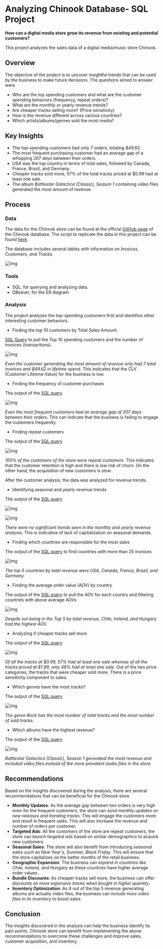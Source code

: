 # Analyzing Chinook Database- SQL Project

**How can a digital media store grow its revenue from existing and potential customers?**

This project analyzes the sales data of a digital media/music store Chinook.

## Overview

The objective of the project is to uncover insightful trends that can be used by the business to make future decisions. The questions aimed to answer were

- Who are the top spending customers and what are the customer spending behaviors (frequency, repeat orders)?
- What are the monthly or yearly revenue trends?
- Are cheaper tracks selling more? (Price sensitivity)
- How is the revenue different across various countries?
- Which artists/albums/genres sold the most media?

## Key Insights

- The top-spending customers had only *7 orders*, totaling *$49.62*.
- The most frequent purchasing customer had an average gap of a whopping *207 days* between their orders.
- *USA* was the top country in terms of total sales, followed by Canada, France, Brazil, and Germany.
- Cheaper tracks sold more, 57% of the total tracks priced at $0.99 had at least one sale.
- The album *Battlestar Galactica (Classic), Season 1* containing video files generated the most amount of revenue. 

## Process

### Data

The data for the Chinook store can be found at the official [GitHub page](https://github.com/lerocha/chinook-database/blob/master/ChinookDatabase/DataSources/Chinook_Sqlite.sql) of the Chinook database. The script to replicate the data in this project can be found [here](./create_Chinook_db.sql). 

The database includes several tables with information on *Invoices, Customers, and Tracks*.

![img](https://private-user-images.githubusercontent.com/147944185/448598127-61f09142-66eb-4283-a37e-18422d6a4f54.png?jwt=eyJhbGciOiJIUzI1NiIsInR5cCI6IkpXVCJ9.eyJpc3MiOiJnaXRodWIuY29tIiwiYXVkIjoicmF3LmdpdGh1YnVzZXJjb250ZW50LmNvbSIsImtleSI6ImtleTUiLCJleHAiOjE3NDg0ODg2MjgsIm5iZiI6MTc0ODQ4ODMyOCwicGF0aCI6Ii8xNDc5NDQxODUvNDQ4NTk4MTI3LTYxZjA5MTQyLTY2ZWItNDI4My1hMzdlLTE4NDIyZDZhNGY1NC5wbmc_WC1BbXotQWxnb3JpdGhtPUFXUzQtSE1BQy1TSEEyNTYmWC1BbXotQ3JlZGVudGlhbD1BS0lBVkNPRFlMU0E1M1BRSzRaQSUyRjIwMjUwNTI5JTJGdXMtZWFzdC0xJTJGczMlMkZhd3M0X3JlcXVlc3QmWC1BbXotRGF0ZT0yMDI1MDUyOVQwMzEyMDhaJlgtQW16LUV4cGlyZXM9MzAwJlgtQW16LVNpZ25hdHVyZT05MTgyNTQ5OGI1MmJjNWU3ZmNhZmY2NjI3NTYzNzAzOTkxZGZjMzEzZGQ1MmQ4ZjQzZTQzOTcxYjgyM2E2OTViJlgtQW16LVNpZ25lZEhlYWRlcnM9aG9zdCJ9.gABUYC5ypnAEKMrsMCH7pw91eaZ8gEfVg2IyNhpaJ6w)

### Tools

- SQL, for querying and analyzing data.
- DBeaver, for the ER diagram

### Analysis

The project analyzes the top-spending customers first and identifies other interesting customer behaviors.


- Finding the top 10 customers by Total Sales Amount.

[SQL Query](https://github.com/sbatth/chinook_sql_project/blob/main/customer_analysis.sql#L2-L17) to pull the Top 10 spending customers and the number of invoices (transactions).

![img](https://private-user-images.githubusercontent.com/147944185/448600853-b57b455d-03c3-4175-8288-09f46c513e98.png?jwt=eyJhbGciOiJIUzI1NiIsInR5cCI6IkpXVCJ9.eyJpc3MiOiJnaXRodWIuY29tIiwiYXVkIjoicmF3LmdpdGh1YnVzZXJjb250ZW50LmNvbSIsImtleSI6ImtleTUiLCJleHAiOjE3NDg0NjkwOTksIm5iZiI6MTc0ODQ2ODc5OSwicGF0aCI6Ii8xNDc5NDQxODUvNDQ4NjAwODUzLWI1N2I0NTVkLTAzYzMtNDE3NS04Mjg4LTA5ZjQ2YzUxM2U5OC5wbmc_WC1BbXotQWxnb3JpdGhtPUFXUzQtSE1BQy1TSEEyNTYmWC1BbXotQ3JlZGVudGlhbD1BS0lBVkNPRFlMU0E1M1BRSzRaQSUyRjIwMjUwNTI4JTJGdXMtZWFzdC0xJTJGczMlMkZhd3M0X3JlcXVlc3QmWC1BbXotRGF0ZT0yMDI1MDUyOFQyMTQ2MzlaJlgtQW16LUV4cGlyZXM9MzAwJlgtQW16LVNpZ25hdHVyZT04MTQ5MWQ1NTVkN2RiOTBkOGM0YWUxMjU2OTQ3MzI2OTAxM2M4MWVkNjg3YmEwZGJhYmQ1ZDk0MjNjMWRiZWIyJlgtQW16LVNpZ25lZEhlYWRlcnM9aG9zdCJ9.KvJmN1bQrZW7ThilHvSds3VuuKT-FS5toajDiDuHA_E)

*Even the customer generating the most amount of revenue only had 7 total invoices and $49.62 in lifetime spend*. This indicates that the CLV (Customer Lifetime Value) for the business is low.


- Finding the frequency of customer purchases

The output of the [SQL query](https://github.com/sbatth/chinook_sql_project/blob/main/customer_analysis.sql#L44-L74)

![img](https://private-user-images.githubusercontent.com/147944185/448600860-40a7a203-0f4f-49bf-9cea-86c1129468ca.png?jwt=eyJhbGciOiJIUzI1NiIsInR5cCI6IkpXVCJ9.eyJpc3MiOiJnaXRodWIuY29tIiwiYXVkIjoicmF3LmdpdGh1YnVzZXJjb250ZW50LmNvbSIsImtleSI6ImtleTUiLCJleHAiOjE3NDg0NjkwOTksIm5iZiI6MTc0ODQ2ODc5OSwicGF0aCI6Ii8xNDc5NDQxODUvNDQ4NjAwODYwLTQwYTdhMjAzLTBmNGYtNDliZi05Y2VhLTg2YzExMjk0NjhjYS5wbmc_WC1BbXotQWxnb3JpdGhtPUFXUzQtSE1BQy1TSEEyNTYmWC1BbXotQ3JlZGVudGlhbD1BS0lBVkNPRFlMU0E1M1BRSzRaQSUyRjIwMjUwNTI4JTJGdXMtZWFzdC0xJTJGczMlMkZhd3M0X3JlcXVlc3QmWC1BbXotRGF0ZT0yMDI1MDUyOFQyMTQ2MzlaJlgtQW16LUV4cGlyZXM9MzAwJlgtQW16LVNpZ25hdHVyZT0xNjAzNTA5MWMzYTEwMDlkYjE1NWNkYWQyYjI4NWE2YzRmMjYxMGNkZDRiM2IzNmIxZmZiZDgyODhjNWYwYzNlJlgtQW16LVNpZ25lZEhlYWRlcnM9aG9zdCJ9.5AzMb1WdTCEO4qmlUUHvQX5kASAok8kfIviH5t4BuEw)

*Even the most frequent customers had an average gap of 207 days between their orders*. This can indicate that the business is failing to engage the customers frequently.


- Finding repeat customers

The output of the [SQL query](https://github.com/sbatth/chinook_sql_project/blob/main/customer_analysis.sql#L78-L103)

![img](https://private-user-images.githubusercontent.com/147944185/448600859-a6b0b1b1-45b6-484c-aa2c-d0ba207ae163.png?jwt=eyJhbGciOiJIUzI1NiIsInR5cCI6IkpXVCJ9.eyJpc3MiOiJnaXRodWIuY29tIiwiYXVkIjoicmF3LmdpdGh1YnVzZXJjb250ZW50LmNvbSIsImtleSI6ImtleTUiLCJleHAiOjE3NDg0NjkwOTksIm5iZiI6MTc0ODQ2ODc5OSwicGF0aCI6Ii8xNDc5NDQxODUvNDQ4NjAwODU5LWE2YjBiMWIxLTQ1YjYtNDg0Yy1hYTJjLWQwYmEyMDdhZTE2My5wbmc_WC1BbXotQWxnb3JpdGhtPUFXUzQtSE1BQy1TSEEyNTYmWC1BbXotQ3JlZGVudGlhbD1BS0lBVkNPRFlMU0E1M1BRSzRaQSUyRjIwMjUwNTI4JTJGdXMtZWFzdC0xJTJGczMlMkZhd3M0X3JlcXVlc3QmWC1BbXotRGF0ZT0yMDI1MDUyOFQyMTQ2MzlaJlgtQW16LUV4cGlyZXM9MzAwJlgtQW16LVNpZ25hdHVyZT03MmNjYzgwMmEyOTlhMzFhNWNhNjI3YmFhMzJlNGMwZDUwOTU3YmYyOTI0NmU3MDZhYWE2OGNmMTRlNzFlOGJkJlgtQW16LVNpZ25lZEhlYWRlcnM9aG9zdCJ9.Iy_khj0Jrv0CuAOn6cVGCuj41DxEYNtnne3FB-QlJbs)

*100% of the customers of the store were repeat customers*. This indicates that the customer retention is high and there is low risk of churn. On the other hand, the acquisition of new customers is slow.


After the customer analysis, the data was analyzed for revenue trends.


- Identifying seasonal and yearly revenue trends

The output of the [SQL query](https://github.com/sbatth/chinook_sql_project/blob/main/revenue_trends.sql#L1-L22)

![img](https://private-user-images.githubusercontent.com/147944185/448600861-b7c790c4-f5fb-413e-a676-4e62f8e80a28.png?jwt=eyJhbGciOiJIUzI1NiIsInR5cCI6IkpXVCJ9.eyJpc3MiOiJnaXRodWIuY29tIiwiYXVkIjoicmF3LmdpdGh1YnVzZXJjb250ZW50LmNvbSIsImtleSI6ImtleTUiLCJleHAiOjE3NDg0Njk0NDYsIm5iZiI6MTc0ODQ2OTE0NiwicGF0aCI6Ii8xNDc5NDQxODUvNDQ4NjAwODYxLWI3Yzc5MGM0LWY1ZmItNDEzZS1hNjc2LTRlNjJmOGU4MGEyOC5wbmc_WC1BbXotQWxnb3JpdGhtPUFXUzQtSE1BQy1TSEEyNTYmWC1BbXotQ3JlZGVudGlhbD1BS0lBVkNPRFlMU0E1M1BRSzRaQSUyRjIwMjUwNTI4JTJGdXMtZWFzdC0xJTJGczMlMkZhd3M0X3JlcXVlc3QmWC1BbXotRGF0ZT0yMDI1MDUyOFQyMTUyMjZaJlgtQW16LUV4cGlyZXM9MzAwJlgtQW16LVNpZ25hdHVyZT04NDk0YWI5NDNjZjQzODE2YmE4MTkzNDY4YTViZjc1NTYwZDBmNTMyMjNmOTQ1ODA3YzYzYmNmMThiOGU1YzEyJlgtQW16LVNpZ25lZEhlYWRlcnM9aG9zdCJ9.AiOeHxwmw4ygWDofuNJFJc0124Jw_swNpDcQB4Kw3bA)

![img](https://private-user-images.githubusercontent.com/147944185/448600852-678c86d1-73c3-4b5f-bf81-7718f0c9fd9e.png?jwt=eyJhbGciOiJIUzI1NiIsInR5cCI6IkpXVCJ9.eyJpc3MiOiJnaXRodWIuY29tIiwiYXVkIjoicmF3LmdpdGh1YnVzZXJjb250ZW50LmNvbSIsImtleSI6ImtleTUiLCJleHAiOjE3NDg0Njk0NDYsIm5iZiI6MTc0ODQ2OTE0NiwicGF0aCI6Ii8xNDc5NDQxODUvNDQ4NjAwODUyLTY3OGM4NmQxLTczYzMtNGI1Zi1iZjgxLTc3MThmMGM5ZmQ5ZS5wbmc_WC1BbXotQWxnb3JpdGhtPUFXUzQtSE1BQy1TSEEyNTYmWC1BbXotQ3JlZGVudGlhbD1BS0lBVkNPRFlMU0E1M1BRSzRaQSUyRjIwMjUwNTI4JTJGdXMtZWFzdC0xJTJGczMlMkZhd3M0X3JlcXVlc3QmWC1BbXotRGF0ZT0yMDI1MDUyOFQyMTUyMjZaJlgtQW16LUV4cGlyZXM9MzAwJlgtQW16LVNpZ25hdHVyZT1lYWIyYzYzZDA0ZmZjNWVjMGU0NThjODZlZGI4ODZmYTg4ZGM1ZDRmM2NiZDczNzhiOGNlMDk3NGM0YWFjYWUyJlgtQW16LVNpZ25lZEhlYWRlcnM9aG9zdCJ9.uyYGFnSQ39vFdI9VjXR45FPO9wJFJXEa1qdClkm3rvg)

*There were no significant trends seen in the monthly and yearly revenue analysis*. This is indicative of lack of capitalization on seasonal demands.


- Finding which countries are responsible for the most sales

The output of the [SQL query](https://github.com/sbatth/chinook_sql_project/blob/main/revenue_trends.sql#L25-L41) to find countries with more than 25 invoices

![img](https://private-user-images.githubusercontent.com/147944185/448600855-178441d6-27aa-4fb2-a5fc-5fca22a5459b.png?jwt=eyJhbGciOiJIUzI1NiIsInR5cCI6IkpXVCJ9.eyJpc3MiOiJnaXRodWIuY29tIiwiYXVkIjoicmF3LmdpdGh1YnVzZXJjb250ZW50LmNvbSIsImtleSI6ImtleTUiLCJleHAiOjE3NDg0Njk0NDYsIm5iZiI6MTc0ODQ2OTE0NiwicGF0aCI6Ii8xNDc5NDQxODUvNDQ4NjAwODU1LTE3ODQ0MWQ2LTI3YWEtNGZiMi1hNWZjLTVmY2EyMmE1NDU5Yi5wbmc_WC1BbXotQWxnb3JpdGhtPUFXUzQtSE1BQy1TSEEyNTYmWC1BbXotQ3JlZGVudGlhbD1BS0lBVkNPRFlMU0E1M1BRSzRaQSUyRjIwMjUwNTI4JTJGdXMtZWFzdC0xJTJGczMlMkZhd3M0X3JlcXVlc3QmWC1BbXotRGF0ZT0yMDI1MDUyOFQyMTUyMjZaJlgtQW16LUV4cGlyZXM9MzAwJlgtQW16LVNpZ25hdHVyZT1jZGY3NjJkMGMxOTNhOWQ3ZGU1YmU2NmQ5ZDZjMzk0ZmY3Njg5Yzg5YTU2ZmYxODU4YjM5Yjg3OGY0Y2VkODFhJlgtQW16LVNpZ25lZEhlYWRlcnM9aG9zdCJ9.YoZ1m-1atWr2KG3te3FjOCwFfI75NRELoxJxdikcRYY)

*The top 5 countries by total revenue were USA, Canada, France, Brazil, and Germany.*


- Finding the average order value (AOV) by country

The output of the [SQL query](https://github.com/sbatth/chinook_sql_project/blob/main/revenue_trends.sql#L44-L61) to pull the AOV for each country and filtering countries with above average AOVs

![img](https://private-user-images.githubusercontent.com/147944185/448600854-36081a0e-a897-484b-9685-88acf7ada4b6.png?jwt=eyJhbGciOiJIUzI1NiIsInR5cCI6IkpXVCJ9.eyJpc3MiOiJnaXRodWIuY29tIiwiYXVkIjoicmF3LmdpdGh1YnVzZXJjb250ZW50LmNvbSIsImtleSI6ImtleTUiLCJleHAiOjE3NDg0Njk0NDYsIm5iZiI6MTc0ODQ2OTE0NiwicGF0aCI6Ii8xNDc5NDQxODUvNDQ4NjAwODU0LTM2MDgxYTBlLWE4OTctNDg0Yi05Njg1LTg4YWNmN2FkYTRiNi5wbmc_WC1BbXotQWxnb3JpdGhtPUFXUzQtSE1BQy1TSEEyNTYmWC1BbXotQ3JlZGVudGlhbD1BS0lBVkNPRFlMU0E1M1BRSzRaQSUyRjIwMjUwNTI4JTJGdXMtZWFzdC0xJTJGczMlMkZhd3M0X3JlcXVlc3QmWC1BbXotRGF0ZT0yMDI1MDUyOFQyMTUyMjZaJlgtQW16LUV4cGlyZXM9MzAwJlgtQW16LVNpZ25hdHVyZT00Zjc3MGYwOTY2ZmYzMTMwN2M2YmIxY2U0OWM1ODA4ZGY0YWUzNjcxMmU2ZGEzYTUyMDAyZTQ2ZjIyMGM0MzhlJlgtQW16LVNpZ25lZEhlYWRlcnM9aG9zdCJ9.Jjxof8KIe3MAuh9xaWYmAdNijgO-PoHXTwnYrHWgmMc)

*Despite not being in the Top 5 by total revenue, Chile, Ireland, and Hungary had the highest AOV.*


- Analyzing if cheaper tracks sell more

The output of the [SQL query](https://github.com/sbatth/chinook_sql_project/blob/main/revenue_trends.sql#L64-L98)

![img](https://private-user-images.githubusercontent.com/147944185/448600856-add4bb95-5161-4c73-8801-42f99d330ff6.png?jwt=eyJhbGciOiJIUzI1NiIsInR5cCI6IkpXVCJ9.eyJpc3MiOiJnaXRodWIuY29tIiwiYXVkIjoicmF3LmdpdGh1YnVzZXJjb250ZW50LmNvbSIsImtleSI6ImtleTUiLCJleHAiOjE3NDg0Njk4MTMsIm5iZiI6MTc0ODQ2OTUxMywicGF0aCI6Ii8xNDc5NDQxODUvNDQ4NjAwODU2LWFkZDRiYjk1LTUxNjEtNGM3My04ODAxLTQyZjk5ZDMzMGZmNi5wbmc_WC1BbXotQWxnb3JpdGhtPUFXUzQtSE1BQy1TSEEyNTYmWC1BbXotQ3JlZGVudGlhbD1BS0lBVkNPRFlMU0E1M1BRSzRaQSUyRjIwMjUwNTI4JTJGdXMtZWFzdC0xJTJGczMlMkZhd3M0X3JlcXVlc3QmWC1BbXotRGF0ZT0yMDI1MDUyOFQyMTU4MzNaJlgtQW16LUV4cGlyZXM9MzAwJlgtQW16LVNpZ25hdHVyZT0yZTQzYmYwYTQ2NjE0N2IwZGRiZmVkNjk4ZGQ2OGM5MmI3OTFjNDcyNGVkMWFhMDBiYjBhYzk4MDk0Y2JhMGFiJlgtQW16LVNpZ25lZEhlYWRlcnM9aG9zdCJ9.VnXO3kmvkQ8Av4gAScHn3HTrOT4Hv2N2vzGnhqIF4Io)

*Of all the tracks at $0.99, 57% had at least one sale whereas of all the tracks priced at $1.99, only 48% had at least one sale*. Out of the two price categories, the tracks that were cheaper sold more. There is a price sensitivity component to sales.


- Which genres have the most tracks?

The output of the [SQL query](https://github.com/sbatth/chinook_sql_project/blob/main/other_trends.sql#L58-L93)

![img](https://private-user-images.githubusercontent.com/147944185/448600862-0fa83e73-8da6-4f24-9b0b-4ed5fbe8b282.png?jwt=eyJhbGciOiJIUzI1NiIsInR5cCI6IkpXVCJ9.eyJpc3MiOiJnaXRodWIuY29tIiwiYXVkIjoicmF3LmdpdGh1YnVzZXJjb250ZW50LmNvbSIsImtleSI6ImtleTUiLCJleHAiOjE3NDg0Njk4MTMsIm5iZiI6MTc0ODQ2OTUxMywicGF0aCI6Ii8xNDc5NDQxODUvNDQ4NjAwODYyLTBmYTgzZTczLThkYTYtNGYyNC05YjBiLTRlZDVmYmU4YjI4Mi5wbmc_WC1BbXotQWxnb3JpdGhtPUFXUzQtSE1BQy1TSEEyNTYmWC1BbXotQ3JlZGVudGlhbD1BS0lBVkNPRFlMU0E1M1BRSzRaQSUyRjIwMjUwNTI4JTJGdXMtZWFzdC0xJTJGczMlMkZhd3M0X3JlcXVlc3QmWC1BbXotRGF0ZT0yMDI1MDUyOFQyMTU4MzNaJlgtQW16LUV4cGlyZXM9MzAwJlgtQW16LVNpZ25hdHVyZT01YzkzOTFkNmRhNDgxZTBlMWU4YTM0ZGQ2ZGZmNTEzNDg0YzNiMjI0MWQ5NzRlODEwYzFiZTQ2MzRjNWQzYzBjJlgtQW16LVNpZ25lZEhlYWRlcnM9aG9zdCJ9.b1TXGbwGdnnqi1YEY6twTGuqHIrnCgsLLoE225bGV3s)

*The genre Rock has the most number of total tracks and the most number of sold tracks.*


- Which albums have the highest revenue?

The output of the [SQL query](https://github.com/sbatth/chinook_sql_project/blob/main/other_trends.sql#L96-L113)

![img](https://private-user-images.githubusercontent.com/147944185/448600858-ceb328b7-73fd-4b5d-9801-a62a748473e8.png?jwt=eyJhbGciOiJIUzI1NiIsInR5cCI6IkpXVCJ9.eyJpc3MiOiJnaXRodWIuY29tIiwiYXVkIjoicmF3LmdpdGh1YnVzZXJjb250ZW50LmNvbSIsImtleSI6ImtleTUiLCJleHAiOjE3NDg0Njk4MTMsIm5iZiI6MTc0ODQ2OTUxMywicGF0aCI6Ii8xNDc5NDQxODUvNDQ4NjAwODU4LWNlYjMyOGI3LTczZmQtNGI1ZC05ODAxLWE2MmE3NDg0NzNlOC5wbmc_WC1BbXotQWxnb3JpdGhtPUFXUzQtSE1BQy1TSEEyNTYmWC1BbXotQ3JlZGVudGlhbD1BS0lBVkNPRFlMU0E1M1BRSzRaQSUyRjIwMjUwNTI4JTJGdXMtZWFzdC0xJTJGczMlMkZhd3M0X3JlcXVlc3QmWC1BbXotRGF0ZT0yMDI1MDUyOFQyMTU4MzNaJlgtQW16LUV4cGlyZXM9MzAwJlgtQW16LVNpZ25hdHVyZT03ODIyYmEwZDI0Zjg4YTE2NzcxZjMzODBjMTE5MTI5Mjg5NjIwNWI3ZDNiNjhjYzYwZDUzNzFkMTIyODUzZTNlJlgtQW16LVNpZ25lZEhlYWRlcnM9aG9zdCJ9.gNXGwO4HWdf0LLWPSPnisS4zHDrDFNye3fTdH9r9Hqo)

*Battlestar Galactica (Classic), Season 1 generated the most revenue and included video files instead of the more prevalent audio files in the store.*


## Recommendations

Based on the insights discovered during the analysis, there are several recommendations that can be beneficial for the Chinook store

- **Monthly Updates**: As the average gap between two orders is very high even for the frequent customers, the store can *send monthly updates on new releases and trending tracks*. This will engage the customers more and result in frequent sales. This will also increase the revenue and number of orders per customer.
- **Targeted Ads**: All the customers of the store are repeat customers, the store can *launch targeted ads* based on similar demographics to acquire new customers.
- **Seasonal Sales**: The store will also benefit from introducing *seasonal sales such as New Year's, Summer, Black Friday*. This will ensure that the store capitalizes on the better months of the retail business.
- **Geographic Expansion**: The business can *expand in countries like Chile, Ireland, and Hungary* as these countries have higher average order values.
- **Bundle Discounts**: As cheaper tracks sell more, the business can offer *discounts on more expensive tracks when bought in higher quantity*.
- **Inventory Optimization**: As 4 out of the top 5 revenue generating albums are actually video files, the business can *include more video files in its inventory* to boost sales.


## Conclusion

The insights discovered in the analysis can help the business identify its pain points. Chinook store can benefit from implementing the above recommendations to overcome these challenges and improve sales, customer acquisition, and inventory. 
